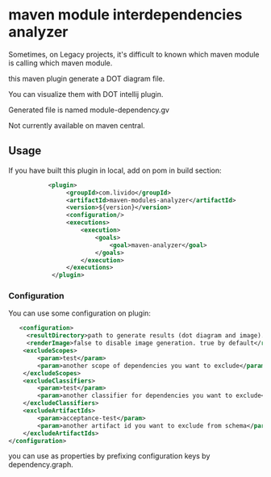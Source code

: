 # maven module interdependencies analyzer

Sometimes, on Legacy projects, it's difficult to known which maven module is calling which maven module.

this maven plugin generate a DOT diagram file.

You can visualize them with DOT intellij plugin.

Generated file is named module-dependency.gv

Not currently available on maven central.

## Usage

If you have built this plugin in local, add on pom in build section:

```xml
           <plugin>
                <groupId>com.livido</groupId>
                <artifactId>maven-modules-analyzer</artifactId>
                <version>${version}</version>
                <configuration/>
                <executions>
                    <execution>
                        <goals>
                            <goal>maven-analyzer</goal>
                        </goals>
                    </execution>
                </executions>
            </plugin>
```

### Configuration
You can use some configuration on plugin:

```xml
   <configuration>
     <resultDirectory>path to generate results (dot diagram and image). 'target' by default</resultDirectory>
     <renderImage>false to disable image generation. true by default</renderImage>
    <excludeScopes>
        <param>test</param>
        <param>another scope of dependencies you want to exclude</param>
    </excludeScopes>
    <excludeClassifiers>
        <param>test</param>
        <param>another classifier for dependencies you want to exclude</param>
    </excludeClassifiers>
    <excludeArtifactIds>
        <param>acceptance-test</param>
        <param>another artifact id you want to exclude from schema</param>
    </excludeArtifactIds>
</configuration>
```

you can use as properties by prefixing configuration keys by dependency.graph.

